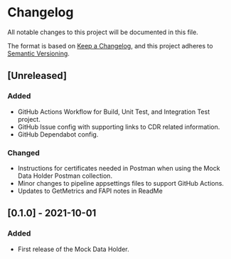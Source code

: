 # Changelog
All notable changes to this project will be documented in this file.

The format is based on [Keep a Changelog](https://keepachangelog.com/en/1.0.0/),
and this project adheres to [Semantic Versioning](https://semver.org/spec/v2.0.0.html).

## [Unreleased]

### Added
- GitHub Actions Workflow for Build, Unit Test, and Integration Test project. 
- GitHub Issue config with supporting links to CDR related information. 
- GitHub Dependabot config. 

### Changed
- Instructions for certificates needed in Postman when using the Mock Data Holder Postman collection. 
- Minor changes to pipeline appsettings files to support GitHub Actions.
- Updates to GetMetrics and FAPI notes in ReadMe

## [0.1.0] - 2021-10-01

### Added
- First release of the Mock Data Holder.
